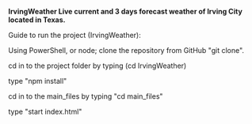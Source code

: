 **IrvingWeather
Live current and 3 days forecast weather of Irving City located in Texas.**

Guide to run the project (IrvingWeather):

Using PowerShell, or node; clone the repository from GitHub "git clone".

cd in to the project folder by typing (cd IrvingWeather) 

type "npm install"

cd in to the main_files by typing "cd main_files"

type "start index.html"


